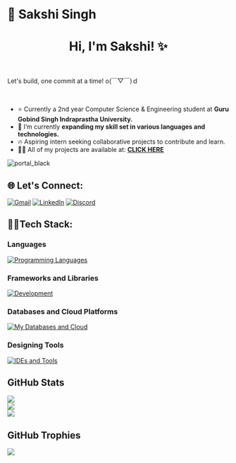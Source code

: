 
# 💫 Sakshi Singh
<h1 align='center'>Hi, I'm Sakshi! ✨</h1>

<br>

Let's build, one commit at a time! o(￣▽￣)ｄ

<br>

- ⭐ Currently a 2nd year Computer Science & Engineering student at **Guru Gobind Singh Indraprastha University.**
- 🌱 I’m currently **expanding my skill set in various languages and technologies.**
- 🔥 Aspiring intern seeking collaborative projects to contribute and learn.
- 👨‍💻 All of my projects are available at: [**CLICK HERE**](https://github.com/s-sakshi9317?tab=repositories)

![portal_black](https://github.com/s-sakshi9317/s-sakshi9317/assets/141143973/77664ee7-0e87-42ea-ae2d-9ef587f387b5)
## 🌐 Let's Connect:
[![Gmail](https://img.shields.io/badge/Mail%20Me-%23EA4335.svg?logo=gmail&logoColor=white)](mailto:s.sakshi9317@gmail.com)
[![LinkedIn](https://img.shields.io/badge/LinkedIn-%230077B5.svg?logo=linkedin&logoColor=white)](https://www.linkedin.com/in/sakshi-9317-s)
[![Discord](https://img.shields.io/badge/Discord-%235865F2.svg?logo=discord&logoColor=white)](https://discord.gg/luffy._.777)

## 👩‍💻Tech Stack:

### Languages 
[![Programming Languages](https://skillicons.dev/icons?i=python,c,cpp,html,css,javascript)](https://github.com/s-sakshi9317)

### Frameworks and Libraries
[![Development](https://skillicons.dev/icons?i=git,react)](https://github.com/s-sakshi9317)

### Databases and Cloud Platforms 
[![My Databases and Cloud](https://skillicons.dev/icons?i=azure,mysql,github,replit)](https://github.com/s-sakshi9317)

### Designing Tools
[![IDEs and Tools](https://skillicons.dev/icons?i=vscode,figma,postman)](https://github.com/s-sakshi9317)

## GitHub Stats
![](https://github-readme-stats.vercel.app/api?username=s-sakshi9317&theme=radical&hide_border=false&include_all_commits=true&count_private=true&show_icons=true&border_radius=10)<br/>
![](https://github-readme-streak-stats.herokuapp.com/?user=s-sakshi9317&theme=radical&hide_border=false&border_radius=10)<br/>
![](https://github-readme-stats.vercel.app/api/top-langs/?username=s-sakshi9317&theme=radical&hide_border=false&include_all_commits=true&border_radius=10&count_private=true&layout=compact)

## GitHub Trophies
![](https://github-profile-trophy.vercel.app/?username=s-sakshi9317&theme=dracula&no-frame=false&no-bg=true&margin-w=4)
